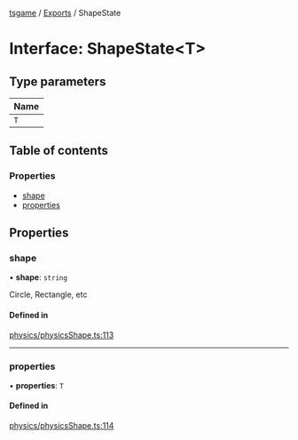 [tsgame](../README.md) / [Exports](../modules.md) / ShapeState

# Interface: ShapeState<T\>

## Type parameters

| Name |
| :------ |
| `T` |

## Table of contents

### Properties

- [shape](ShapeState.md#shape)
- [properties](ShapeState.md#properties)

## Properties

### shape

• **shape**: `string`

Circle, Rectangle, etc

#### Defined in

[physics/physicsShape.ts:113](https://github.com/ashleycheung/tsgame/blob/0573a5b/src/physics/physicsShape.ts#L113)

___

### properties

• **properties**: `T`

#### Defined in

[physics/physicsShape.ts:114](https://github.com/ashleycheung/tsgame/blob/0573a5b/src/physics/physicsShape.ts#L114)
